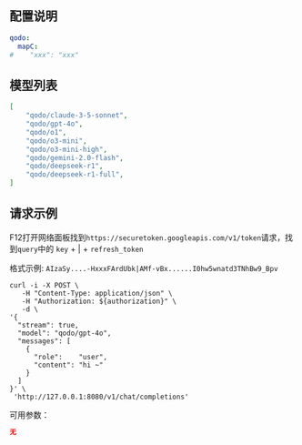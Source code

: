 ## 配置说明

```config.yaml
qodo:
  mapC:
#    "xxx": "xxx"
```



## 模型列表

```json
[
    "qodo/claude-3-5-sonnet",
    "qodo/gpt-4o",
    "qodo/o1",
    "qodo/o3-mini",
    "qodo/o3-mini-high",
    "qodo/gemini-2.0-flash",
    "qodo/deepseek-r1",
    "qodo/deepseek-r1-full",
]
```

## 请求示例

F12打开网络面板找到`https://securetoken.googleapis.com/v1/token`请求，找到`query`中的 `key` + | + `refresh_token`



格式示例: `AIzaSy....-HxxxFArdUbk|AMf-vBx......I0hw5wnatd3TNhBw9_Bpv`

```shell
curl -i -X POST \
   -H "Content-Type: application/json" \
   -H "Authorization: ${authorization}" \
   -d \
'{
  "stream": true,
  "model": "qodo/gpt-4o",
  "messages": [
    {
      "role":    "user",
      "content": "hi ~"
    }
  ]
}' \
 'http://127.0.0.1:8080/v1/chat/completions'
```

可用参数：

```json
无
```
